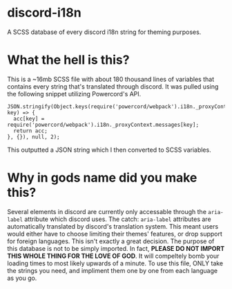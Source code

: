 # discord-i18n
A SCSS database of every discord i18n string for theming purposes.

# What the hell is this?
This is a ~16mb SCSS file with about 180 thousand lines of variables that contains every string that's translated through discord. It was pulled using the following snippet utilizing Powercord's API.
```
JSON.stringify(Object.keys(require('powercord/webpack').i18n._proxyContext.messages).sort().reduce((acc, key) => {
  acc[key] = require('powercord/webpack').i18n._proxyContext.messages[key];
  return acc;
}, {}), null, 2);
```
This outputted a JSON string which I then converted to SCSS variables.

# Why in gods name did you make this?
Several elements in discord are currently only accessable through the `aria-label` attribute which discord uses. The catch: `aria-label` attributes are automatically translated by discord's translation system. This meant users would either have to choose limiting their themes' features, or drop support for foreign languages. This isn't exactly a great decision. The purpose of this database is not to be simply imported. In fact, **PLEASE DO NOT IMPORT THIS WHOLE THING FOR THE LOVE OF GOD**. It will compeltely bomb your loading times to most likely upwards of a minute. To use this file, ONLY take the strings you need, and impliment them one by one from each language as you go.
